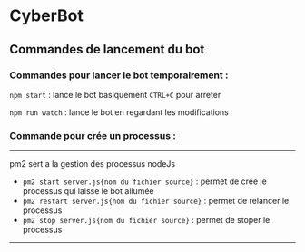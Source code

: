 # CyberBot

## Commandes de lancement du bot

### Commandes pour lancer le bot temporairement :

`npm start` : lance le bot basiquement `CTRL+C` pour arreter

`npm run watch` : lance le bot en regardant les modifications

### Commande pour crée un processus :

----------

pm2 sert a la gestion des processus nodeJs



- `pm2 start server.js{nom du fichier source}` : permet de crée le processus qui laisse le bot allumée
- `pm2 restart server.js{nom du fichier source}` : permet de relancer le processus
- `pm2 stop server.js{nom du fichier source}` : permet de stoper le processus
----------